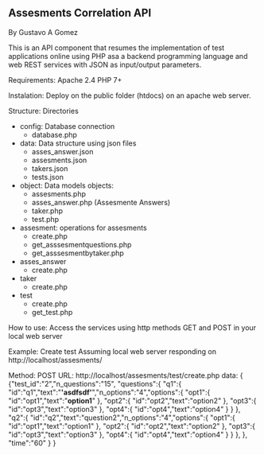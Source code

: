 Assesments Correlation API
-
By Gustavo A Gomez

This is an API component that resumes the implementation of test applications online using PHP asa a backend programming language and web REST services with JSON as input/output parameters.

Requirements:
Apache 2.4
PHP 7+

Instalation:
Deploy on the public folder (htdocs) on an apache web server.

Structure:
Directories

- config: Database connection
	- database.php
- data: Data structure using json files
	- asses_answer.json
	- assesments.json
	- takers.json
	- tests.json
- object: Data models objects:
	- assesments.php
	- asses_answer.php (Assesmente Answers)
	- taker.php
	- test.php
- assesment: operations for assesments
	- create.php
	- get_asssesmentquestions.php
	- get_asssesmentbytaker.php
- asses_answer
	- create.php
- taker
	- create.php
- test
	- create.php
	- get_test.php

How to use:
Access the services using http methods GET and POST in your local web server

Example: Create test
Assuming local web server responding on http://localhost/assesments/

Method: POST
URL: http://localhost/assesments/test/create.php
data: 
{
	{"test_id":"2","n_questions":"15",
	    "questions":{
	        "q1":{
	        	"id":"q1","text":"<b>'asdfsdf'</b>","n_options":"4","options":{
	        		"opt1":{
	        			"id":"opt1","text":"<b>option1</b>"
	        		},
	        		"opt2":{
	        			"id":"opt2","text":"option2"
	        		},
	        		"opt3":{
	        			"id":"opt3","text":"option3"
	        		},
	        		"opt4":{
	        			"id":"opt4","text":"option4"
	        		}
	        	}
	        },
	        "q2":{
	        	"id":"q2","text":"question2","n_options":"4","options":{
	        		"opt1":{
	        			"id":"opt1","text":"option1"
	        		},
	        		"opt2":{
	        			"id":"opt2","text":"option2"
	        		},
	        		"opt3":{
	        			"id":"opt3","text":"option3"
	        		},
	        		"opt4":{
	        			"id":"opt4","text":"option4"
	        		}
	        	}
	    	},
	    },
	"time":"60"
	}
}
